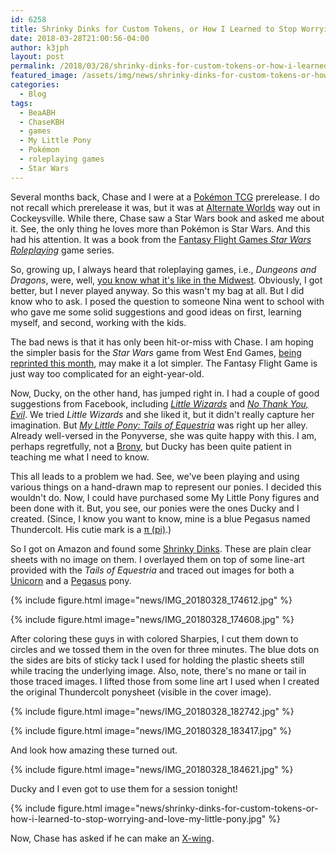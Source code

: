 ```yaml
---
id: 6258
title: Shrinky Dinks for Custom Tokens, or How I Learned to Stop Worrying and Love My Little Pony
date: 2018-03-28T21:00:56-04:00
author: k3jph
layout: post
permalink: /2018/03/28/shrinky-dinks-for-custom-tokens-or-how-i-learned-to-stop-worrying-and-love-my-little-pony/
featured_image: /assets/img/news/shrinky-dinks-for-custom-tokens-or-how-i-learned-to-stop-worrying-and-love-my-little-pony.jpg
categories:
  - Blog
tags:
  - BeaABH
  - ChaseKBH
  - games
  - My Little Pony
  - Pokémon
  - roleplaying games
  - Star Wars
---
```

Several months back, Chase and I were at a [Pokémon
TCG](https://www.pokemon.com/us/pokemon-tcg/) prerelease.  I do not
recall which prerelease it was, but it was at [Alternate
Worlds](https://alternateworlds.popshop.comixology.com/) way out
in Cockeysville.    While there, Chase saw a Star Wars book and
asked me about it.  See, the only thing he loves more than Pokémon
is Star Wars.  And this had his attention.  It was a book from the
[Fantasy Flight Games _Star Wars
Roleplaying_](https://www.fantasyflightgames.com/en/products/star-wars-edge-of-the-empire/)
game series.

So, growing up, I always heard that roleplaying games, i.e., _Dungeons
and Dragons_, were, well, [you know what it's like in the
Midwest](https://www.youtube.com/watch?v=E6AOd6r6Qi8).  Obviously,
I got better, but I never played anyway.  So this wasn't my bag at
all.  But I did know who to ask.  I posed the question to someone
Nina went to school with who gave me some solid suggestions and
good ideas on first, learning myself, and second, working with the
kids.

The bad news is that it has only been hit-or-miss with Chase.  I
am hoping the simpler basis for the _Star Wars_ game from West End
Games, [being reprinted this
month](https://www.fantasyflightgames.com/en/products/star-wars-the-roleplaying-game-30th-anniversary-edition/),
may make it a lot simpler.  The Fantasy Flight Game is just way too
complicated for an eight-year-old.

Now, Ducky, on the other hand, has jumped right in.  I had a couple
of good suggestions from Facebook, including _[Little
Wizards](https://www.crafty-games.com/shop/little-wizards/)_ and
_[No Thank You, Evil](http://www.nothankyouevil.com/)_.  We tried
_Little Wizards_ and she liked it, but it didn't really capture her
imagination.  But _[My Little Pony: Tails of
Equestria](http://riverhorse.eu/our-games/my-little-pony-tails-of-equestria/)_
was right up her alley.  Already well-versed in the Ponyverse, she
was quite happy with this.  I am, perhaps regretfully, not a
[Brony](https://whatisabrony.com/), but Ducky has been quite patient
in teaching me what I need to know.

This all leads to a problem we had.  See, we've been playing and
using various things on a hand-drawn map to represent our ponies.
I decided this wouldn't do.  Now, I could have purchased some My
Little Pony figures and been done with it.  But, you see, our ponies
were the ones Ducky and I created.  (Since, I know you want to know,
mine is a blue Pegasus named Thundercolt.  His cutie mark is a [π
(pi)](/2017/01/07/mathematician-different-kind-mathematician-statistician/).)

So I got on Amazon and found some [Shrinky
Dinks](https://www.amazon.com/Shrinky-Dinks-Creative-Sheets-Crystal/dp/B0103B04RO/).
These are plain clear sheets with no image on them.  I overlayed
them on top of some line-art provided with the _Tails of Equestria_
and traced out images for both a
[Unicorn](http://mlp.wikia.com/wiki/Unicorns) and a
[Pegasus](http://mlp.wikia.com/wiki/Pegasus_ponies) pony.

{% include figure.html image="news/IMG_20180328_174612.jpg" %}

{% include figure.html image="news/IMG_20180328_174608.jpg" %}

After coloring these guys in with colored Sharpies, I cut them down
to circles and we tossed them in the oven for three minutes.  The
blue dots on the sides are bits of sticky tack I used for holding
the plastic sheets still while tracing the underlying image.  Also,
note, there's no mane or tail in those traced images.  I lifted
those from some line art I used when I created the original Thundercolt
ponysheet (visible in the cover image).

{% include figure.html image="news/IMG_20180328_182742.jpg" %}

{% include figure.html image="news/IMG_20180328_183417.jpg" %}

And look how amazing these turned out.

{% include figure.html image="news/IMG_20180328_184621.jpg" %}

Ducky and I even got to use them for a session tonight!

{% include figure.html
image="news/shrinky-dinks-for-custom-tokens-or-how-i-learned-to-stop-worrying-and-love-my-little-pony.jpg"
%}

Now, Chase has asked if he can make an
[X-wing](http://starwars.wikia.com/wiki/X-wing_starfighter).
